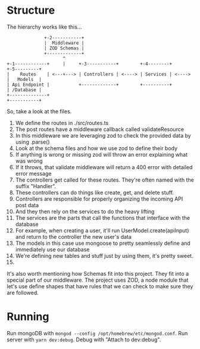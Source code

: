 # Structure
The hierarchy works like this...
```
              +-2-----------+
              |  Middleware |
              | ZOD Schemas |
              +-------------+
                     ^
+-1------------+     |     +-3-----------+        +-4--------+        +-5---------+
|    Routes    | <---+---> | Controllers | <----> | Services | <----> |   Models  |
| Api Endpoint |           +-------------+        +----------+        | /Database |
+--------------+                                                      +-----------+
```

So, take a look at the files.
1) We define the routes in ./src/routes.ts
2) The post routes have a middleware callback called validateResource
  1) In this middleware we are leveraging zod to check the provided data by using .parse()
  2) Look at the schema files and how we use zod to define their body
  3) If anything is wrong or missing zod will throw an error explaining what was wrong
  4) If it throws, that validate middleware will return a 400 error with detailed error message
3) The controllers get called for these routes. They're often named with the suffix "Handler".
  1) These controllers can do things like create, get, and delete stuff.
  2) Controllers are responsible for properly organizing the incoming API post data
  3) And they then rely on the services to do the heavy lifting
4) The services are the parts that call the functions that interface with the database
  1) For example, when creating a user, it'll run UserModel.create(apiInput) and return to the controller the new user's data
5) The models in this case use mongoose to pretty seamlessly define and immediately use our database
  1) We're defining new tables and stuff just by using them, it's pretty sweet.
  2)

It's also worth mentioning how Schemas fit into this project. They fit into a special part of our middleware.
The project uses ZOD, a node module that let's use define shapes that have rules that we can check to make sure they are followed.

# Running
Run mongoDB with `mongod --config /opt/homebrew/etc/mongod.conf`.
Run server with `yarn dev:debug`.
Debug with "Attach to dev:debug".
